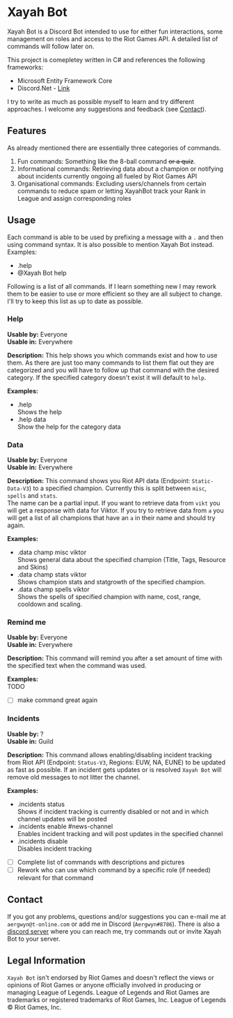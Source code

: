 # Xayah Bot
Xayah Bot is a Discord Bot intended to use for either fun interactions, some management on roles and access to the Riot Games API. A detailed list of commands will follow later on.

This project is comepletey written in C# and references the following frameworks:
- Microsoft Entity Framework Core
- Discord.Net - [Link](https://github.com/RogueException/Discord.Net)

I try to write as much as possible myself to learn and try different approaches. I welcome any suggestions and feedback (see [Contact](https://github.com/Aergwyn/XayahBot/blob/master/README.md#contact)).

## Features
As already mentioned there are essentially three categories of commands.
1. Fun commands: Something like the 8-ball command ~~or a quiz~~.
2. Informational commands: Retrieving data about a champion or notifying about incidents currently ongoing all fueled by Riot Games API
3. Organisational commands: Excluding users/channels from certain commands to reduce spam or letting XayahBot track your Rank in League and assign corresponding roles

## Usage
Each command is able to be used by prefixing a message with a `.` and then using command syntax. It is also possible to mention Xayah Bot instead.  
Examples:  
- .help
- @Xayah Bot help

Following is a list of all commands. If I learn something new I may rework them to be easier to use or more efficient so they are all subject to change. I'll try to keep this list as up to date as possible.

### Help
**Usable by:** Everyone  
**Usable in:** Everywhere  

**Description:** This help shows you which commands exist and how to use them. As there are just too many commands to list them flat out they are categorized and you will have to follow up that command with the desired category. If the specified category doesn't exist it will default to `help`.  

**Examples:**  
- .help  
Shows the help  
- .help data  
Show the help for the category data

### Data
**Usable by:** Everyone  
**Usable in:** Everywhere  

**Description:** This command shows you Riot API data (Endpoint: `Static-Data-V3`) to a specified champion. Currently this is split between `misc`, `spells` and `stats`.  
The name can be a partial input. If you want to retrieve data from `vikt` you will get a response with data for Viktor. If you try to retrieve data from `a` you will get a list of all champions that have an `a` in their name and should try again.  

**Examples:**  
- .data champ misc viktor  
Shows general data about the specified champion (Title, Tags, Resource and Skins)  
- .data champ stats viktor  
Shows champion stats and statgrowth of the specified champion.  
- .data champ spells viktor  
Shows the spells of specified champion with name, cost, range, cooldown and scaling.

### Remind me
**Usable by:** Everyone  
**Usable in:** Everywhere  

**Description:** This command will remind you after a set amount of time with the specified text when the command was used.  

**Examples:**  
TODO  
- [ ] make command great again

### Incidents
**Usable by:** ?  
**Usable in:** Guild  

**Description:** This command allows enabling/disabling incident tracking from Riot API (Endpoint: `Status-V3`, Regions: EUW, NA, EUNE) to be updated as fast as possible. If an incident gets updates or is resolved `Xayah Bot` will remove old messages to not litter the channel.  

**Examples:**  
- .incidents status  
Shows if incident tracking is currently disabled or not and in which channel updates will be posted  
- .incidents enable #news-channel  
Enables incident tracking and will post updates in the specified channel  
- .incidents disable  
Disables incident tracking


- [ ] Complete list of commands with descriptions and pictures
- [ ] Rework who can use which command by a specific role (if needed) relevant for that command

## Contact
If you got any problems, questions and/or suggestions you can e-mail me at `aergwyn@t-online.com` or add me in Discord (`Aergwyn#8786`).
There is also a [discord server](https://discord.gg/YhQYAFW) where you can reach me, try commands out or invite Xayah Bot to your server.

## Legal Information
`Xayah Bot` isn't endorsed by Riot Games and doesn't reflect the views or opinions of Riot Games or anyone officially involved in producing or managing League of Legends. League of Legends and Riot Games are trademarks or registered trademarks of Riot Games, Inc. League of Legends © Riot Games, Inc.
